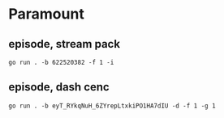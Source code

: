 # Paramount

## episode, stream pack

~~~
go run . -b 622520382 -f 1 -i
~~~

## episode, dash cenc

~~~
go run . -b eyT_RYkqNuH_6ZYrepLtxkiPO1HA7dIU -d -f 1 -g 1
~~~
